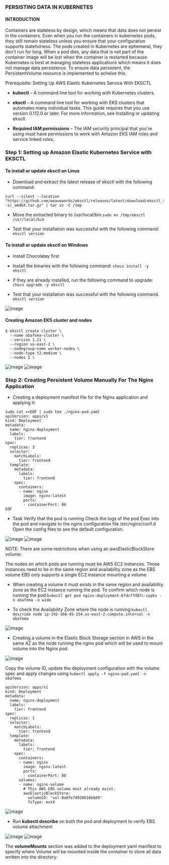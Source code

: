 ### PERSISTING DATA IN KUBERNETES

#### INTRODUCTION

Containers are stateless by design, which means that data does not persist in the containers. Even when you run the containers in kubernetes pods, they still remain stateless unless you ensure that your configuration supports statefulness. The pods created in Kubernetes are ephemeral, they don't run for long. When a pod dies, any data that is not part of the container image will be lost when the container is restarted because Kubernetes is best at managing stateless applications which means it does not manage data persistence. To ensure data persistent, the PersistentVolume resource is implemented to acheive this.

Prerequisite: Setting Up AWS Elastic Kubernetes Service With EKSCTL

* **kubectl** – A command line tool for working with Kubernetes clusters.

* **eksctl** – A command line tool for working with EKS clusters that automates many individual tasks. This guide requires that you use version 0.112.0 or later. For more information, see Installing or updating eksctl.

* **Required IAM permissions** – The IAM security principal that you're using must have permissions to work with Amazon EKS IAM roles and service linked roles,

### Step 1: Setting up Amazon Elastic Kubernetes Service with EKSCTL

#### To install or update eksctl on Linux

* Download and extract the latest release of eksctl with the following command: 
````
curl --silent --location "https://github.com/weaveworks/eksctl/releases/latest/download/eksctl_$(uname -s)_amd64.tar.gz" | tar xz -C /tmp
````
* Move the extracted binary to /usr/local/bin.````sudo mv /tmp/eksctl /usr/local/bin````

* Test that your installation was successful with the following command: ````eksctl version````

#### To install or update eksctl on Windows

* Install  Chocolatey first

* Install the binaries with the following command: ````choco install -y eksctl````

* If they are already installed, run the following command to upgrade: ````choco upgrade -y eksctl````

* Test that your installation was successful with the following command. ````eksctl version````

![image](https://user-images.githubusercontent.com/87030990/191236745-5da0410a-3765-4dc0-a620-7fff2d430541.png)


#### Creating Amazon EKS cluster and nodes

````
$ eksctl create cluster \
  --name obafema-cluster \
  --version 1.21 \
  --region us-east-2 \
  --nodegroup-name worker-nodes \
  --node-type t2.medium \
  --nodes 2 \
  ````
![image](https://user-images.githubusercontent.com/87030990/191243041-491fcf5d-22c5-4d53-9ef0-cf70d18f49c1.png)
![image](https://user-images.githubusercontent.com/87030990/191243148-d01139b7-f329-44a2-8547-c009e91b6cf2.png)

### Step 2: Creating Persistent Volume Manually For The Nginx Application

* Creating a deployment manifest file for the Nginx application and applying it:

````
sudo cat <<EOF | sudo tee ./nginx-pod.yaml
apiVersion: apps/v1
kind: Deployment
metadata:
  name: nginx-deployment
  labels:
    tier: frontend
spec:
  replicas: 3
  selector:
    matchLabels:
      tier: frontend
  template:
    metadata:
      labels:
        tier: frontend
    spec:
      containers:
      - name: nginx
        image: nginx:latest
        ports:
        - containerPort: 80
EOF
````

* Task
Verify that the pod is running
Check the logs of the pod
Exec into the pod and navigate to the nginx configuration file /etc/nginx/conf.d
Open the config files to see the default configuration.

![image](https://user-images.githubusercontent.com/87030990/191245474-b1788305-6fe3-4600-97b7-146c20427859.png)
![image](https://user-images.githubusercontent.com/87030990/191246130-3f30eb33-f0c6-4227-8e55-1238d944f78b.png)

NOTE: There are some restrictions when using an awsElasticBlockStore volume:

The nodes on which pods are running must be AWS EC2 instances.
Those instances need to be in the same region and availability zone as the EBS volume
EBS only supports a single EC2 instance mounting a volume

* When creating a volume it must exists in the same region and availability zone as the EC2 instance running the pod. To confirm which node is running the pod:````kubectl get pod nginx-deployment-6fdcffd8fc-cppkv -n obafema -o wide````

* To check the Availability Zone where the node is running:````kubectl descride node ip-192-168-45-154.us-east-2.compute.internal -n obafema````

![image](https://user-images.githubusercontent.com/87030990/191248774-cabe165f-64f5-44e7-a9ba-3505b0ae08ed.png)

* Creating a volume in the Elastic Block Storage section in AWS in the same AZ as the node running the nginx pod which will be used to mount volume into the Nginx pod.

![image](https://user-images.githubusercontent.com/87030990/191250018-414f375b-d142-4134-9163-6855f4d526ca.png)

Copy the volume ID, update the deployment configuration with the volume spec and apply changes using ````kubectl apply -f nginx-pod.yaml -n obafema````

````
apiVersion: apps/v1
kind: Deployment
metadata:
  name: nginx-deployment
  labels:
    tier: frontend
spec:
  replicas: 1
  selector:
    matchLabels:
      tier: frontend
  template:
    metadata:
      labels:
        tier: frontend
    spec:
      containers:
      - name: nginx
        image: nginx:latest
        ports:
        - containerPort: 80
      volumes:
      - name: nginx-volume
        # This AWS EBS volume must already exist.
        awsElasticBlockStore:
          volumeID: "vol-0a0fe7d926616b8d9"
          fsType: ext4
````
![image](https://user-images.githubusercontent.com/87030990/191251920-5be40a9c-5b53-492d-8681-b6e393ae954d.png)

* Run **kubectl describe** on both the pod and deployment to verify EBS volume attachment

![image](https://user-images.githubusercontent.com/87030990/191256723-aa3eb351-f1c6-45f5-887a-509ed4c8dcb0.png)
![image](https://user-images.githubusercontent.com/87030990/191257358-1b71b5e0-ab38-4d11-8238-01f2b4a5b89b.png)

The **volumeMounts** section was added to the deployment yaml manifest to specify where Volume will be mounted inside the container to store all data written into the directory:


